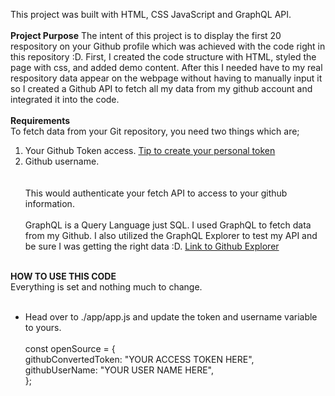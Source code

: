 This project was built with HTML, CSS JavaScript and GraphQL API.
<br><br>
<strong>Project Purpose</strong>
The intent of this project is to display the first 20 respository on your Github profile which was achieved with the code right in this repository :D.
First, I created the code structure with HTML, styled the page with css, and added demo content. After this I needed have to my real respository data appear on the webpage without having to manually input it so I created a Github API to fetch all my data from my github account and integrated it into the code.
<br><br>
<strong>Requirements</strong>
<br>
To fetch data from your Git repository, you need two things which are;<br>
1. Your Github Token access. <a href="https://docs.github.com/en/free-pro-team@latest/github/authenticating-to-github/creating-a-personal-access-token">Tip to create your personal token</a><br>
2. Github username.<br>
<br><br>
This would authenticate your fetch API to access to your github information.
<br><br>
GraphQL is a Query Language just SQL. I used GraphQL to fetch data from my Github. I also utilized the GraphQL Explorer to test my API and be sure I was getting the right data :D. <a href="https://docs.github.com/en/free-pro-team@latest/graphql/overview/explorer" target="_blank">Link to Github Explorer</a>
<br><br>

<strong>HOW TO USE THIS CODE</strong>
<br>
Everything is set and nothing much to change.
<br><br>
* Head over to ./app/app.js and update the token and username variable to yours.
<br><br>
const openSource = {<br>
    githubConvertedToken: "YOUR ACCESS TOKEN HERE",<br>
    githubUserName: "YOUR USER NAME HERE",<br>
};